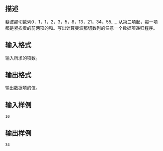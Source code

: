 ## 描述

斐波那切数列0，1，1，2，3，5，8，13，21，34，55……从第三项起，每一项都是紧挨着的前两项的和。写出计算斐波那切数列的任意一个数据项递归程序。

## 输入格式

输入所求的项数。

## 输出格式

输出数据项的值。

## 输入样例

```plaintext
10
```

## 输出样例

```plaintext
34
```



 



 


